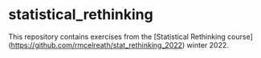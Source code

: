# statistical_rethinking

This repository contains exercises from the [Statistical Rethinking course] (https://github.com/rmcelreath/stat_rethinking_2022) winter 2022.
